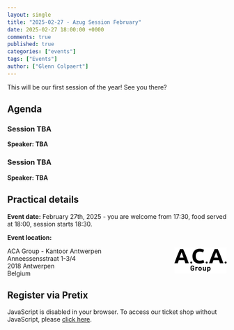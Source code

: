 ```yaml
---
layout: single
title: "2025-02-27 - Azug Session February"
date: 2025-02-27 18:00:00 +0000
comments: true
published: true
categories: ["events"]
tags: ["Events"]
author: ["Glenn Colpaert"]
---
```


This will be our first session of the year! See you there?

## Agenda

### Session TBA

**Speaker:  TBA**

### Session TBA

**Speaker:  TBA**


## Practical details

**Event date:** February 27th, 2025 - you are welcome from 17:30, food served at 18:00, session starts 18:30.

**Event location:**<br />

<img width="120" height="60" align="right" alt="ACAGroup" src="/assets/media/sponsors/logo-acagroup.png">ACA Group - Kantoor Antwerpen<br/>
Anneessensstraat 1-3/4<br/>
2018 Antwerpen<br/>
Belgium

## Register via Pretix

<link rel="stylesheet" type="text/css" href="https://pretix.eu/azug/20250227/widget/v1.css">
<script type="text/javascript" src="https://pretix.eu/widget/v1.en.js" async></script>
<pretix-widget event="https://pretix.eu/azug/20240530/" single-item-select="button"></pretix-widget>
<noscript>
   <div class="pretix-widget">
        <div class="pretix-widget-info-message">
            JavaScript is disabled in your browser. To access our ticket shop without JavaScript, please <a target="_blank" rel="noopener" href="https://pretix.eu/azug/20240425/">click here</a>.
        </div>
    </div>
</noscript>
